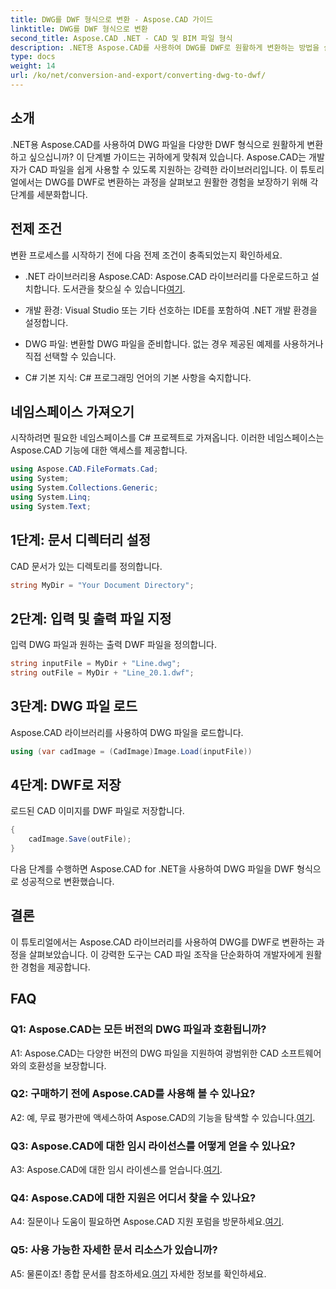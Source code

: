 ```yaml
---
title: DWG를 DWF 형식으로 변환 - Aspose.CAD 가이드
linktitle: DWG를 DWF 형식으로 변환
second_title: Aspose.CAD .NET - CAD 및 BIM 파일 형식
description: .NET용 Aspose.CAD를 사용하여 DWG를 DWF로 원활하게 변환하는 방법을 살펴보세요. 번거로움 없는 경험을 위해 단계별 가이드를 따르세요.
type: docs
weight: 14
url: /ko/net/conversion-and-export/converting-dwg-to-dwf/
---
```

## 소개

.NET용 Aspose.CAD를 사용하여 DWG 파일을 다양한 DWF 형식으로 원활하게 변환하고 싶으십니까? 이 단계별 가이드는 귀하에게 맞춰져 있습니다. Aspose.CAD는 개발자가 CAD 파일을 쉽게 사용할 수 있도록 지원하는 강력한 라이브러리입니다. 이 튜토리얼에서는 DWG를 DWF로 변환하는 과정을 살펴보고 원활한 경험을 보장하기 위해 각 단계를 세분화합니다.

## 전제 조건

변환 프로세스를 시작하기 전에 다음 전제 조건이 충족되었는지 확인하세요.

-  .NET 라이브러리용 Aspose.CAD: Aspose.CAD 라이브러리를 다운로드하고 설치합니다. 도서관을 찾으실 수 있습니다[여기](https://releases.aspose.com/cad/net/).

- 개발 환경: Visual Studio 또는 기타 선호하는 IDE를 포함하여 .NET 개발 환경을 설정합니다.

- DWG 파일: 변환할 DWG 파일을 준비합니다. 없는 경우 제공된 예제를 사용하거나 직접 선택할 수 있습니다.

- C# 기본 지식: C# 프로그래밍 언어의 기본 사항을 숙지합니다.

## 네임스페이스 가져오기

시작하려면 필요한 네임스페이스를 C# 프로젝트로 가져옵니다. 이러한 네임스페이스는 Aspose.CAD 기능에 대한 액세스를 제공합니다.

```csharp
using Aspose.CAD.FileFormats.Cad;
using System;
using System.Collections.Generic;
using System.Linq;
using System.Text;
```

## 1단계: 문서 디렉터리 설정

CAD 문서가 있는 디렉토리를 정의합니다.

```csharp
string MyDir = "Your Document Directory";
```

## 2단계: 입력 및 출력 파일 지정

입력 DWG 파일과 원하는 출력 DWF 파일을 정의합니다.

```csharp
string inputFile = MyDir + "Line.dwg";
string outFile = MyDir + "Line_20.1.dwf";
```

## 3단계: DWG 파일 로드

Aspose.CAD 라이브러리를 사용하여 DWG 파일을 로드합니다.

```csharp
using (var cadImage = (CadImage)Image.Load(inputFile))
```

## 4단계: DWF로 저장

로드된 CAD 이미지를 DWF 파일로 저장합니다.

```csharp
{
    cadImage.Save(outFile);
}
```

다음 단계를 수행하면 Aspose.CAD for .NET을 사용하여 DWG 파일을 DWF 형식으로 성공적으로 변환했습니다.

## 결론

이 튜토리얼에서는 Aspose.CAD 라이브러리를 사용하여 DWG를 DWF로 변환하는 과정을 살펴보았습니다. 이 강력한 도구는 CAD 파일 조작을 단순화하여 개발자에게 원활한 경험을 제공합니다.

## FAQ

### Q1: Aspose.CAD는 모든 버전의 DWG 파일과 호환됩니까?

A1: Aspose.CAD는 다양한 버전의 DWG 파일을 지원하여 광범위한 CAD 소프트웨어와의 호환성을 보장합니다.

### Q2: 구매하기 전에 Aspose.CAD를 사용해 볼 수 있나요?

 A2: 예, 무료 평가판에 액세스하여 Aspose.CAD의 기능을 탐색할 수 있습니다.[여기](https://releases.aspose.com/).

### Q3: Aspose.CAD에 대한 임시 라이선스를 어떻게 얻을 수 있나요?

 A3: Aspose.CAD에 대한 임시 라이센스를 얻습니다.[여기](https://purchase.aspose.com/temporary-license/).

### Q4: Aspose.CAD에 대한 지원은 어디서 찾을 수 있나요?

A4: 질문이나 도움이 필요하면 Aspose.CAD 지원 포럼을 방문하세요.[여기](https://forum.aspose.com/c/cad/19).

### Q5: 사용 가능한 자세한 문서 리소스가 있습니까?

 A5: 물론이죠! 종합 문서를 참조하세요.[여기](https://reference.aspose.com/cad/net/) 자세한 정보를 확인하세요.